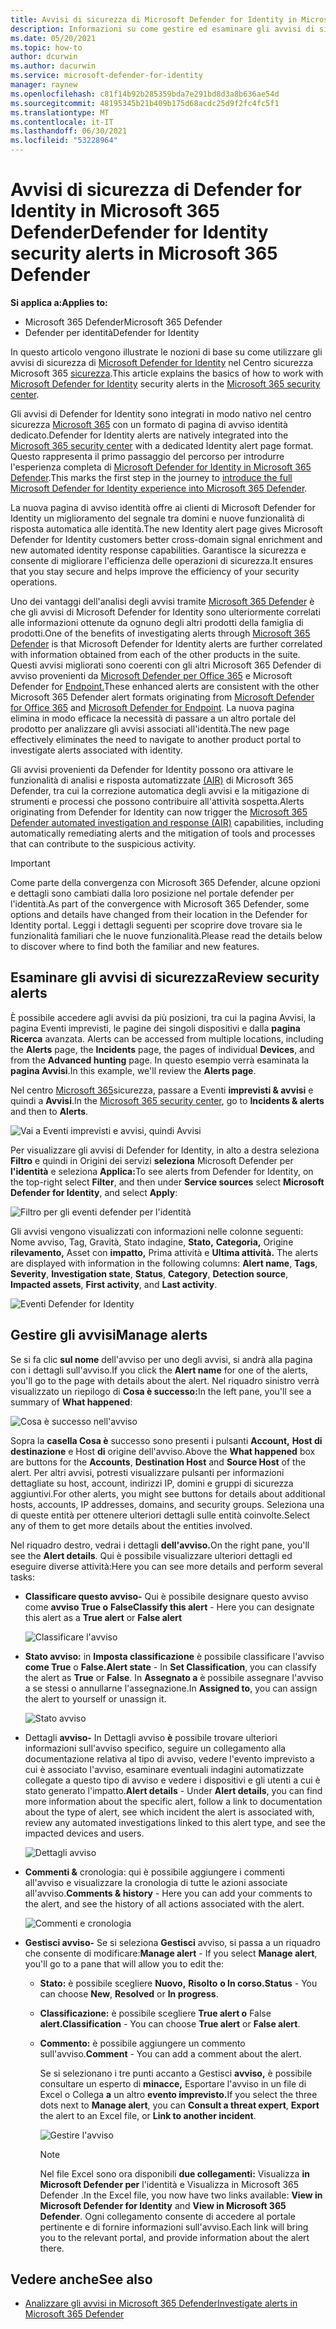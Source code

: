 ```yaml
---
title: Avvisi di sicurezza di Microsoft Defender for Identity in Microsoft 365 Defender
description: Informazioni su come gestire ed esaminare gli avvisi di sicurezza emessi da Microsoft Defender per l'identità in Microsoft 365 Defender
ms.date: 05/20/2021
ms.topic: how-to
author: dcurwin
ms.author: dacurwin
ms.service: microsoft-defender-for-identity
manager: raynew
ms.openlocfilehash: c81f14b92b285359bda7e291bd8d3a8b636ae54d
ms.sourcegitcommit: 48195345b21b409b175d68acdc25d9f2fc4fc5f1
ms.translationtype: MT
ms.contentlocale: it-IT
ms.lasthandoff: 06/30/2021
ms.locfileid: "53228964"
---
```

# <a name="defender-for-identity-security-alerts-in-microsoft-365-defender"></a><span data-ttu-id="dad5d-103">Avvisi di sicurezza di Defender for Identity in Microsoft 365 Defender</span><span class="sxs-lookup"><span data-stu-id="dad5d-103">Defender for Identity security alerts in Microsoft 365 Defender</span></span>

<span data-ttu-id="dad5d-104">**Si applica a:**</span><span class="sxs-lookup"><span data-stu-id="dad5d-104">**Applies to:**</span></span>

- <span data-ttu-id="dad5d-105">Microsoft 365 Defender</span><span class="sxs-lookup"><span data-stu-id="dad5d-105">Microsoft 365 Defender</span></span>
- <span data-ttu-id="dad5d-106">Defender per identità</span><span class="sxs-lookup"><span data-stu-id="dad5d-106">Defender for Identity</span></span>

<span data-ttu-id="dad5d-107">In questo articolo vengono illustrate le nozioni di base su come utilizzare gli avvisi di sicurezza di [Microsoft Defender for Identity](/defender-for-identity) nel Centro sicurezza Microsoft 365 [sicurezza](/microsoft-365/security/defender/overview-security-center).</span><span class="sxs-lookup"><span data-stu-id="dad5d-107">This article explains the basics of how to work with [Microsoft Defender for Identity](/defender-for-identity) security alerts in the [Microsoft 365 security center](/microsoft-365/security/defender/overview-security-center).</span></span>

<span data-ttu-id="dad5d-108">Gli avvisi di Defender for Identity sono integrati in modo nativo nel centro sicurezza [Microsoft 365](https://security.microsoft.com) con un formato di pagina di avviso identità dedicato.</span><span class="sxs-lookup"><span data-stu-id="dad5d-108">Defender for Identity alerts are natively integrated into the [Microsoft 365 security center](https://security.microsoft.com) with a dedicated Identity alert page format.</span></span> <span data-ttu-id="dad5d-109">Questo rappresenta il primo passaggio del percorso per introdurre l'esperienza completa di [Microsoft Defender for Identity in Microsoft 365 Defender](/defender-for-identity/defender-for-identity-in-microsoft-365-defender).</span><span class="sxs-lookup"><span data-stu-id="dad5d-109">This marks the first step in the journey to [introduce the full Microsoft Defender for Identity experience into Microsoft 365 Defender](/defender-for-identity/defender-for-identity-in-microsoft-365-defender).</span></span>

<span data-ttu-id="dad5d-110">La nuova pagina di avviso identità offre ai clienti di Microsoft Defender for Identity un miglioramento del segnale tra domini e nuove funzionalità di risposta automatica alle identità.</span><span class="sxs-lookup"><span data-stu-id="dad5d-110">The new Identity alert page gives Microsoft Defender for Identity customers better cross-domain signal enrichment and new automated identity response capabilities.</span></span> <span data-ttu-id="dad5d-111">Garantisce la sicurezza e consente di migliorare l'efficienza delle operazioni di sicurezza.</span><span class="sxs-lookup"><span data-stu-id="dad5d-111">It ensures that you stay secure and helps improve the efficiency of your security operations.</span></span>

<span data-ttu-id="dad5d-112">Uno dei vantaggi dell'analisi degli avvisi tramite [Microsoft 365 Defender](/microsoft-365/security/defender/microsoft-365-defender) è che gli avvisi di Microsoft Defender for Identity sono ulteriormente correlati alle informazioni ottenute da ognuno degli altri prodotti della famiglia di prodotti.</span><span class="sxs-lookup"><span data-stu-id="dad5d-112">One of the benefits of investigating alerts through [Microsoft 365 Defender](/microsoft-365/security/defender/microsoft-365-defender) is that Microsoft Defender for Identity alerts are further correlated with information obtained from each of the other products in the suite.</span></span> <span data-ttu-id="dad5d-113">Questi avvisi migliorati sono coerenti con gli altri Microsoft 365 Defender di avviso provenienti da [Microsoft Defender per Office 365](/microsoft-365/security/office-365-security) e Microsoft Defender for [Endpoint.](/microsoft-365/security/defender-endpoint)</span><span class="sxs-lookup"><span data-stu-id="dad5d-113">These enhanced alerts are consistent with the other Microsoft 365 Defender alert formats originating from [Microsoft Defender for Office 365](/microsoft-365/security/office-365-security) and [Microsoft Defender for Endpoint](/microsoft-365/security/defender-endpoint).</span></span> <span data-ttu-id="dad5d-114">La nuova pagina elimina in modo efficace la necessità di passare a un altro portale del prodotto per analizzare gli avvisi associati all'identità.</span><span class="sxs-lookup"><span data-stu-id="dad5d-114">The new page effectively eliminates the need to navigate to another product portal to investigate alerts associated with identity.</span></span>

<span data-ttu-id="dad5d-115">Gli avvisi provenienti da Defender for Identity possono ora attivare le funzionalità di analisi e risposta automatizzate [(AIR)](/microsoft-365/security/defender/m365d-autoir) di Microsoft 365 Defender, tra cui la correzione automatica degli avvisi e la mitigazione di strumenti e processi che possono contribuire all'attività sospetta.</span><span class="sxs-lookup"><span data-stu-id="dad5d-115">Alerts originating from Defender for Identity can now trigger the [Microsoft 365 Defender automated investigation and response (AIR)](/microsoft-365/security/defender/m365d-autoir) capabilities, including automatically remediating alerts and the mitigation of tools and processes that can contribute to the suspicious activity.</span></span>

> [!IMPORTANT]
> <span data-ttu-id="dad5d-116">Come parte della convergenza con Microsoft 365 Defender, alcune opzioni e dettagli sono cambiati dalla loro posizione nel portale defender per l'identità.</span><span class="sxs-lookup"><span data-stu-id="dad5d-116">As part of the convergence with Microsoft 365 Defender, some options and details have changed from their location in the Defender for Identity portal.</span></span> <span data-ttu-id="dad5d-117">Leggi i dettagli seguenti per scoprire dove trovare sia le funzionalità familiari che le nuove funzionalità.</span><span class="sxs-lookup"><span data-stu-id="dad5d-117">Please read the details below to discover where to find both the familiar and new features.</span></span>

## <a name="review-security-alerts"></a><span data-ttu-id="dad5d-118">Esaminare gli avvisi di sicurezza</span><span class="sxs-lookup"><span data-stu-id="dad5d-118">Review security alerts</span></span>

<span data-ttu-id="dad5d-119">È possibile accedere agli avvisi da più  posizioni, tra cui la pagina Avvisi, la pagina Eventi imprevisti, le pagine dei singoli dispositivi e dalla **pagina Ricerca** avanzata. </span><span class="sxs-lookup"><span data-stu-id="dad5d-119">Alerts can be accessed from multiple locations, including the **Alerts** page, the **Incidents** page, the pages of individual **Devices**, and from the **Advanced hunting** page.</span></span> <span data-ttu-id="dad5d-120">In questo esempio verrà esaminata la **pagina Avvisi**.</span><span class="sxs-lookup"><span data-stu-id="dad5d-120">In this example, we'll review the **Alerts page**.</span></span>

<span data-ttu-id="dad5d-121">Nel centro [Microsoft 365](https://security.microsoft.com/)sicurezza, passare a Eventi **imprevisti & avvisi** e quindi a **Avvisi**.</span><span class="sxs-lookup"><span data-stu-id="dad5d-121">In the [Microsoft 365 security center](https://security.microsoft.com/), go to **Incidents & alerts** and then to **Alerts**.</span></span>

![Vai a Eventi imprevisti e avvisi, quindi Avvisi](../../media/defender-identity/incidents-alerts.png)

<span data-ttu-id="dad5d-123">Per visualizzare gli avvisi di Defender for Identity, in alto a destra seleziona **Filtro** e quindi in Origini dei servizi **seleziona** Microsoft Defender per **l'identità** e seleziona **Applica:**</span><span class="sxs-lookup"><span data-stu-id="dad5d-123">To see alerts from Defender for Identity, on the top-right select **Filter**, and then under **Service sources** select **Microsoft Defender for Identity**, and select **Apply**:</span></span>

![Filtro per gli eventi defender per l'identità](../../media/defender-identity/filter-defender-for-identity.png)

<span data-ttu-id="dad5d-125">Gli avvisi vengono visualizzati con informazioni nelle colonne seguenti: Nome avviso, Tag, Gravità, Stato indagine,  **Stato,**   **Categoria,** Origine **rilevamento,** Asset con **impatto,** Prima attività e **Ultima attività.**  </span><span class="sxs-lookup"><span data-stu-id="dad5d-125">The alerts are displayed with information in the following columns: **Alert name**, **Tags**, **Severity**, **Investigation state**, **Status**, **Category**, **Detection source**, **Impacted assets**, **First activity**, and **Last activity**.</span></span>

![Eventi Defender for Identity](../../media/defender-identity/filtered-alerts.png)

## <a name="manage-alerts"></a><span data-ttu-id="dad5d-127">Gestire gli avvisi</span><span class="sxs-lookup"><span data-stu-id="dad5d-127">Manage alerts</span></span>

<span data-ttu-id="dad5d-128">Se si fa clic **sul nome** dell'avviso per uno degli avvisi, si andrà alla pagina con i dettagli sull'avviso.</span><span class="sxs-lookup"><span data-stu-id="dad5d-128">If you click the **Alert name** for one of the alerts, you'll go to the page with details about the alert.</span></span> <span data-ttu-id="dad5d-129">Nel riquadro sinistro verrà visualizzato un riepilogo di **Cosa è successo:**</span><span class="sxs-lookup"><span data-stu-id="dad5d-129">In the left pane, you'll see a summary of **What happened**:</span></span>

![Cosa è successo nell'avviso](../../media/defender-identity/what-happened.png)

<span data-ttu-id="dad5d-131">Sopra la **casella Cosa è** successo sono presenti i pulsanti **Account,** **Host di destinazione** e Host **di** origine dell'avviso.</span><span class="sxs-lookup"><span data-stu-id="dad5d-131">Above the **What happened** box are buttons for the **Accounts**, **Destination Host** and **Source Host** of the alert.</span></span> <span data-ttu-id="dad5d-132">Per altri avvisi, potresti visualizzare pulsanti per informazioni dettagliate su host, account, indirizzi IP, domini e gruppi di sicurezza aggiuntivi.</span><span class="sxs-lookup"><span data-stu-id="dad5d-132">For other alerts, you might see buttons for details about additional hosts, accounts, IP addresses, domains, and security groups.</span></span> <span data-ttu-id="dad5d-133">Seleziona una di queste entità per ottenere ulteriori dettagli sulle entità coinvolte.</span><span class="sxs-lookup"><span data-stu-id="dad5d-133">Select any of them to get more details about the entities involved.</span></span>

<span data-ttu-id="dad5d-134">Nel riquadro destro, vedrai i dettagli **dell'avviso.**</span><span class="sxs-lookup"><span data-stu-id="dad5d-134">On the right pane, you'll see the **Alert details**.</span></span> <span data-ttu-id="dad5d-135">Qui è possibile visualizzare ulteriori dettagli ed eseguire diverse attività:</span><span class="sxs-lookup"><span data-stu-id="dad5d-135">Here you can see more details and perform several tasks:</span></span>

- <span data-ttu-id="dad5d-136">**Classificare questo avviso-** Qui è possibile designare questo avviso come **avviso True o** **False**</span><span class="sxs-lookup"><span data-stu-id="dad5d-136">**Classify this alert** - Here you can designate this alert as a **True alert** or **False alert**</span></span>

    ![Classificare l'avviso](../../media/defender-identity/classify-alert.png)

- <span data-ttu-id="dad5d-138">**Stato avviso:** in **Imposta classificazione** è possibile classificare l'avviso **come True** o **False.**</span><span class="sxs-lookup"><span data-stu-id="dad5d-138">**Alert state** - In **Set Classification**, you can classify the alert as **True** or **False**.</span></span> <span data-ttu-id="dad5d-139">In **Assegnato a** è possibile assegnare l'avviso a se stessi o annullarne l'assegnazione.</span><span class="sxs-lookup"><span data-stu-id="dad5d-139">In **Assigned to**, you can assign the alert to yourself or unassign it.</span></span>

    ![Stato avviso](../../media/defender-identity/alert-state.png)

- <span data-ttu-id="dad5d-141">Dettagli **avviso-** In Dettagli avviso **è** possibile trovare ulteriori informazioni sull'avviso specifico, seguire un collegamento alla documentazione relativa al tipo di avviso, vedere l'evento imprevisto a cui è associato l'avviso, esaminare eventuali indagini automatizzate collegate a questo tipo di avviso e vedere i dispositivi e gli utenti a cui è stato generato l'impatto.</span><span class="sxs-lookup"><span data-stu-id="dad5d-141">**Alert details** - Under **Alert details**, you can find more information about the specific alert, follow a link to documentation about the type of alert, see which incident the alert is associated with, review any automated investigations linked to this alert type, and see the impacted devices and users.</span></span>

    ![Dettagli avviso](../../media/defender-identity/alert-details.png)

- <span data-ttu-id="dad5d-143">**Commenti &** cronologia: qui è possibile aggiungere i commenti all'avviso e visualizzare la cronologia di tutte le azioni associate all'avviso.</span><span class="sxs-lookup"><span data-stu-id="dad5d-143">**Comments & history** - Here you can add your comments to the alert, and see the history of all actions associated with the alert.</span></span>

    ![Commenti e cronologia](../../media/defender-identity/comments-history.png)

- <span data-ttu-id="dad5d-145">**Gestisci avviso-** Se si seleziona **Gestisci** avviso, si passa a un riquadro che consente di modificare:</span><span class="sxs-lookup"><span data-stu-id="dad5d-145">**Manage alert** - If you select **Manage alert**, you'll go to a pane that will allow you to edit the:</span></span>
  - <span data-ttu-id="dad5d-146">**Stato:** è possibile scegliere **Nuovo,** **Risolto** **o In corso.**</span><span class="sxs-lookup"><span data-stu-id="dad5d-146">**Status** - You can choose **New**, **Resolved** or **In progress**.</span></span>
  - <span data-ttu-id="dad5d-147">**Classificazione:** è possibile scegliere **True alert o** False **alert.**</span><span class="sxs-lookup"><span data-stu-id="dad5d-147">**Classification** - You can choose **True alert** or **False alert**.</span></span>
  - <span data-ttu-id="dad5d-148">**Commento:** è possibile aggiungere un commento sull'avviso.</span><span class="sxs-lookup"><span data-stu-id="dad5d-148">**Comment** - You can add a comment about the alert.</span></span>

    <span data-ttu-id="dad5d-149">Se si selezionano i tre punti accanto a Gestisci **avviso,** è possibile consultare un esperto di **minacce,** Esportare l'avviso in un file di Excel o Collega **a** un altro **evento imprevisto.**</span><span class="sxs-lookup"><span data-stu-id="dad5d-149">If you select the three dots next to **Manage alert**, you can **Consult a threat expert**, **Export** the alert to an Excel file, or **Link to another incident**.</span></span>

    ![Gestire l'avviso](../../media/defender-identity/manage-alert.png)

    > [!NOTE]
    > <span data-ttu-id="dad5d-151">Nel file Excel sono ora disponibili **due collegamenti:** Visualizza **in Microsoft Defender per** l'identità e Visualizza in Microsoft 365 Defender .</span><span class="sxs-lookup"><span data-stu-id="dad5d-151">In the Excel file, you now have two links available: **View in Microsoft Defender for Identity** and **View in Microsoft 365 Defender**.</span></span> <span data-ttu-id="dad5d-152">Ogni collegamento consente di accedere al portale pertinente e di fornire informazioni sull'avviso.</span><span class="sxs-lookup"><span data-stu-id="dad5d-152">Each link will bring you to the relevant portal, and provide information about the alert there.</span></span>

## <a name="see-also"></a><span data-ttu-id="dad5d-153">Vedere anche</span><span class="sxs-lookup"><span data-stu-id="dad5d-153">See also</span></span>

- [<span data-ttu-id="dad5d-154">Analizzare gli avvisi in Microsoft 365 Defender</span><span class="sxs-lookup"><span data-stu-id="dad5d-154">Investigate alerts in Microsoft 365 Defender</span></span>](../defender/investigate-alerts.md)
